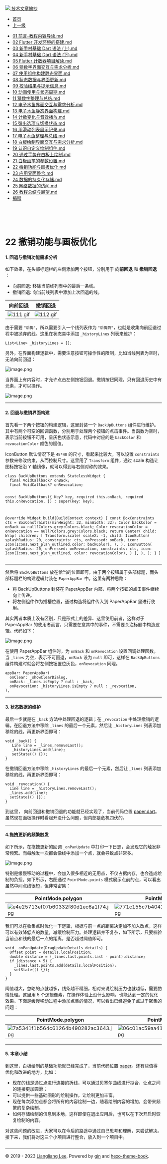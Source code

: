 <!DOCTYPE html>

<html xmlns="http://www.w3.org/1999/xhtml">
<head>
<head>
<meta content="text/html; charset=utf-8" http-equiv="Content-Type"/>
<meta content="width=device-width, initial-scale=1, maximum-scale=1.0, user-scalable=no" name="viewport"/>
<meta content="zh-cn" http-equiv="content-language"/>
<meta content="22 撤销功能与画板优化" name="description"/>
<link href="/static/favicon.png" rel="icon"/>
<title>22 撤销功能与画板优化 </title>
<link href="/static/index.css" rel="stylesheet"/>
<link href="/static/highlight.min.css" rel="stylesheet"/>
<script src="/static/highlight.min.js"></script>
<meta content="Hexo 4.2.0" name="generator"/>

</head>
<body>
<div class="book-container">
<div class="book-sidebar">
<div class="book-brand">
<a href="/">
<img src="/static/favicon.png"/>
<span>技术文章摘抄</span>
</a>
</div>
<div class="book-menu uncollapsible">
<ul class="uncollapsible">
<li><a class="current-tab" href="/">首页</a></li>
<li><a href="../">上一级</a></li>
</ul>
<ul class="uncollapsible">
<li>
<a class="menu-item" href="/%e4%b8%93%e6%a0%8f/Flutter%e5%85%a5%e9%97%a8%e6%95%99%e7%a8%8b/01%20%e5%89%8d%e8%a8%80-%e6%95%99%e7%a8%8b%e5%86%85%e5%ae%b9%e5%af%bc%e8%af%bb.md" id="01 前言-教程内容导读.md">01 前言-教程内容导读.md</a>
</li>
<li>
<a class="menu-item" href="/%e4%b8%93%e6%a0%8f/Flutter%e5%85%a5%e9%97%a8%e6%95%99%e7%a8%8b/02%20Flutter%20%e5%bc%80%e5%8f%91%e7%8e%af%e5%a2%83%e7%9a%84%e6%90%ad%e5%bb%ba.md" id="02 Flutter 开发环境的搭建.md">02 Flutter 开发环境的搭建.md</a>
</li>
<li>
<a class="menu-item" href="/%e4%b8%93%e6%a0%8f/Flutter%e5%85%a5%e9%97%a8%e6%95%99%e7%a8%8b/03%20%e6%96%b0%e6%89%8b%e6%9d%91%e5%9f%ba%e7%a1%80%20Dart%20%e8%af%ad%e6%b3%95%20%28%e4%b8%8a%29.md" id="03 新手村基础 Dart 语法 (上).md">03 新手村基础 Dart 语法 (上).md</a>
</li>
<li>
<a class="menu-item" href="/%e4%b8%93%e6%a0%8f/Flutter%e5%85%a5%e9%97%a8%e6%95%99%e7%a8%8b/04%20%e6%96%b0%e6%89%8b%e6%9d%91%e5%9f%ba%e7%a1%80%20Dart%20%e8%af%ad%e6%b3%95%20%28%e4%b8%8b%29.md" id="04 新手村基础 Dart 语法 (下).md">04 新手村基础 Dart 语法 (下).md</a>
</li>
<li>
<a class="menu-item" href="/%e4%b8%93%e6%a0%8f/Flutter%e5%85%a5%e9%97%a8%e6%95%99%e7%a8%8b/05%20Flutter%20%e8%ae%a1%e6%95%b0%e5%99%a8%e9%a1%b9%e7%9b%ae%e8%a7%a3%e8%af%bb.md" id="05 Flutter 计数器项目解读.md">05 Flutter 计数器项目解读.md</a>
</li>
<li>
<a class="menu-item" href="/%e4%b8%93%e6%a0%8f/Flutter%e5%85%a5%e9%97%a8%e6%95%99%e7%a8%8b/06%20%e7%8c%9c%e6%95%b0%e5%ad%97%e7%95%8c%e9%9d%a2%e4%ba%a4%e4%ba%92%e4%b8%8e%e9%9c%80%e6%b1%82%e5%88%86%e6%9e%90.md" id="06 猜数字界面交互与需求分析.md">06 猜数字界面交互与需求分析.md</a>
</li>
<li>
<a class="menu-item" href="/%e4%b8%93%e6%a0%8f/Flutter%e5%85%a5%e9%97%a8%e6%95%99%e7%a8%8b/07%20%e4%bd%bf%e7%94%a8%e7%bb%84%e4%bb%b6%e6%9e%84%e5%bb%ba%e9%9d%99%e6%80%81%e7%95%8c%e9%9d%a2.md" id="07 使用组件构建静态界面.md">07 使用组件构建静态界面.md</a>
</li>
<li>
<a class="menu-item" href="/%e4%b8%93%e6%a0%8f/Flutter%e5%85%a5%e9%97%a8%e6%95%99%e7%a8%8b/08%20%e7%8a%b6%e6%80%81%e6%95%b0%e6%8d%ae%e4%b8%8e%e7%95%8c%e9%9d%a2%e6%9b%b4%e6%96%b0.md" id="08 状态数据与界面更新.md">08 状态数据与界面更新.md</a>
</li>
<li>
<a class="menu-item" href="/%e4%b8%93%e6%a0%8f/Flutter%e5%85%a5%e9%97%a8%e6%95%99%e7%a8%8b/09%20%e6%a0%a1%e9%aa%8c%e7%bb%93%e6%9e%9c%e4%b8%8e%e6%8f%90%e7%a4%ba%e4%bf%a1%e6%81%af.md" id="09 校验结果与提示信息.md">09 校验结果与提示信息.md</a>
</li>
<li>
<a class="menu-item" href="/%e4%b8%93%e6%a0%8f/Flutter%e5%85%a5%e9%97%a8%e6%95%99%e7%a8%8b/10%20%e5%8a%a8%e7%94%bb%e4%bd%bf%e7%94%a8%e4%b8%8e%e7%8a%b6%e6%80%81%e5%91%a8%e6%9c%9f.md" id="10 动画使用与状态周期.md">10 动画使用与状态周期.md</a>
</li>
<li>
<a class="menu-item" href="/%e4%b8%93%e6%a0%8f/Flutter%e5%85%a5%e9%97%a8%e6%95%99%e7%a8%8b/11%20%e7%8c%9c%e6%95%b0%e5%ad%97%e6%95%b4%e7%90%86%e4%b8%8e%e6%80%bb%e7%bb%93.md" id="11 猜数字整理与总结.md">11 猜数字整理与总结.md</a>
</li>
<li>
<a class="menu-item" href="/%e4%b8%93%e6%a0%8f/Flutter%e5%85%a5%e9%97%a8%e6%95%99%e7%a8%8b/12%20%e7%94%b5%e5%ad%90%e6%9c%a8%e9%b1%bc%e7%95%8c%e9%9d%a2%e4%ba%a4%e4%ba%92%e4%b8%8e%e9%9c%80%e6%b1%82%e5%88%86%e6%9e%90.md" id="12 电子木鱼界面交互与需求分析.md">12 电子木鱼界面交互与需求分析.md</a>
</li>
<li>
<a class="menu-item" href="/%e4%b8%93%e6%a0%8f/Flutter%e5%85%a5%e9%97%a8%e6%95%99%e7%a8%8b/13%20%e7%94%b5%e5%ad%90%e6%9c%a8%e9%b1%bc%e9%9d%99%e6%80%81%e7%95%8c%e9%9d%a2%e6%9e%84%e5%bb%ba.md" id="13 电子木鱼静态界面构建.md">13 电子木鱼静态界面构建.md</a>
</li>
<li>
<a class="menu-item" href="/%e4%b8%93%e6%a0%8f/Flutter%e5%85%a5%e9%97%a8%e6%95%99%e7%a8%8b/14%20%e8%ae%a1%e6%95%b0%e5%8f%98%e5%8c%96%e4%b8%8e%e9%9f%b3%e6%95%88%e6%92%ad%e6%94%be.md" id="14 计数变化与音效播放.md">14 计数变化与音效播放.md</a>
</li>
<li>
<a class="menu-item" href="/%e4%b8%93%e6%a0%8f/Flutter%e5%85%a5%e9%97%a8%e6%95%99%e7%a8%8b/15%20%e5%bc%b9%e5%87%ba%e9%80%89%e9%a1%b9%e4%b8%8e%e5%88%87%e6%8d%a2%e7%8a%b6%e6%80%81.md" id="15 弹出选项与切换状态.md">15 弹出选项与切换状态.md</a>
</li>
<li>
<a class="menu-item" href="/%e4%b8%93%e6%a0%8f/Flutter%e5%85%a5%e9%97%a8%e6%95%99%e7%a8%8b/16%20%e7%94%a8%e6%bb%91%e5%8a%a8%e5%88%97%e8%a1%a8%e5%b1%95%e7%a4%ba%e8%ae%b0%e5%bd%95.md" id="16 用滑动列表展示记录.md">16 用滑动列表展示记录.md</a>
</li>
<li>
<a class="menu-item" href="/%e4%b8%93%e6%a0%8f/Flutter%e5%85%a5%e9%97%a8%e6%95%99%e7%a8%8b/17%20%e7%94%b5%e5%ad%90%e6%9c%a8%e9%b1%bc%e6%95%b4%e7%90%86%e4%b8%8e%e6%80%bb%e7%bb%93.md" id="17 电子木鱼整理与总结.md">17 电子木鱼整理与总结.md</a>
</li>
<li>
<a class="menu-item" href="/%e4%b8%93%e6%a0%8f/Flutter%e5%85%a5%e9%97%a8%e6%95%99%e7%a8%8b/18%20%e7%99%bd%e6%9d%bf%e7%bb%98%e5%88%b6%e7%95%8c%e9%9d%a2%e4%ba%a4%e4%ba%92%e4%b8%8e%e9%9c%80%e6%b1%82%e5%88%86%e6%9e%90.md" id="18 白板绘制界面交互与需求分析.md">18 白板绘制界面交互与需求分析.md</a>
</li>
<li>
<a class="menu-item" href="/%e4%b8%93%e6%a0%8f/Flutter%e5%85%a5%e9%97%a8%e6%95%99%e7%a8%8b/19%20%e8%ae%a4%e8%af%86%e8%87%aa%e5%ae%9a%e4%b9%89%e7%bb%98%e5%88%b6%e7%bb%84%e4%bb%b6.md" id="19 认识自定义绘制组件.md">19 认识自定义绘制组件.md</a>
</li>
<li>
<a class="menu-item" href="/%e4%b8%93%e6%a0%8f/Flutter%e5%85%a5%e9%97%a8%e6%95%99%e7%a8%8b/20%20%e9%80%9a%e8%bf%87%e6%89%8b%e5%8a%bf%e5%9c%a8%e7%99%bd%e6%9d%bf%e4%b8%8a%e7%bb%98%e5%88%b6.md" id="20 通过手势在白板上绘制.md">20 通过手势在白板上绘制.md</a>
</li>
<li>
<a class="menu-item" href="/%e4%b8%93%e6%a0%8f/Flutter%e5%85%a5%e9%97%a8%e6%95%99%e7%a8%8b/21%20%e7%99%bd%e6%9d%bf%e7%94%bb%e7%ac%94%e7%9a%84%e5%8f%82%e6%95%b0%e8%ae%be%e7%bd%ae.md" id="21 白板画笔的参数设置.md">21 白板画笔的参数设置.md</a>
</li>
<li>
<a class="menu-item" href="/%e4%b8%93%e6%a0%8f/Flutter%e5%85%a5%e9%97%a8%e6%95%99%e7%a8%8b/22%20%e6%92%a4%e9%94%80%e5%8a%9f%e8%83%bd%e4%b8%8e%e7%94%bb%e6%9d%bf%e4%bc%98%e5%8c%96.md" id="22 撤销功能与画板优化.md">22 撤销功能与画板优化.md</a>
</li>
<li>
<a class="menu-item" href="/%e4%b8%93%e6%a0%8f/Flutter%e5%85%a5%e9%97%a8%e6%95%99%e7%a8%8b/23%20%e5%ba%94%e7%94%a8%e7%95%8c%e9%9d%a2%e6%95%b4%e5%90%88.md" id="23 应用界面整合.md">23 应用界面整合.md</a>
</li>
<li>
<a class="menu-item" href="/%e4%b8%93%e6%a0%8f/Flutter%e5%85%a5%e9%97%a8%e6%95%99%e7%a8%8b/24%20%e6%95%b0%e6%8d%ae%e7%9a%84%e6%8c%81%e4%b9%85%e5%8c%96%e5%ad%98%e5%82%a8.md" id="24 数据的持久化存储.md">24 数据的持久化存储.md</a>
</li>
<li>
<a class="menu-item" href="/%e4%b8%93%e6%a0%8f/Flutter%e5%85%a5%e9%97%a8%e6%95%99%e7%a8%8b/25%20%e7%bd%91%e7%bb%9c%e6%95%b0%e6%8d%ae%e7%9a%84%e8%ae%bf%e9%97%ae.md" id="25 网络数据的访问.md">25 网络数据的访问.md</a>
</li>
<li>
<a class="menu-item" href="/%e4%b8%93%e6%a0%8f/Flutter%e5%85%a5%e9%97%a8%e6%95%99%e7%a8%8b/26%20%e6%95%99%e7%a8%8b%e6%80%bb%e7%bb%93%e4%b8%8e%e5%b1%95%e6%9c%9b.md" id="26 教程总结与展望.md">26 教程总结与展望.md</a>
</li>
<li><a href="/assets/捐赠.md">捐赠</a></li>
</ul>
</div>
</div>
<div class="sidebar-toggle" onclick="sidebar_toggle()" onmouseleave="remove_inner()" onmouseover="add_inner()">
<div class="sidebar-toggle-inner"></div>
</div>
<div class="off-canvas-content">
<div class="columns">
<div class="column col-12 col-lg-12">
<div class="book-navbar">
<header class="navbar">
<section class="navbar-section">
<a onclick="open_sidebar()">
<i class="icon icon-menu"></i>
</a>
</section>
</header>
</div>
<div class="book-content" style="max-width: 960px; margin: 0 auto;
    overflow-x: auto;
    overflow-y: hidden;">
<div class="book-post">

<p align="center" id="tip"></p>
<h1 class="title" data-id="22 撤销功能与画板优化" id="title">22 撤销功能与画板优化</h1>
<div><h4 id="1-回退与撤销功能需求分析">1. 回退与撤销功能需求分析</h4>
<p>如下效果，在头部标题栏的左侧添加两个按钮，分别用于 <strong>向前回退</strong> 和 <strong>撤销回退</strong> ：</p>
<ul>
<li>向前回退: 移除当前线列表中的最后一条线。</li>
<li>撤销回退: 向当前线列表中添加上次回退的线。</li>
</ul>
<table>
<thead>
<tr>
<th>向前回退</th>
<th>撤销回退</th>
</tr>
</thead>
<tbody>
<tr>
<td><img alt="111.gif" src="assets/839190d6f040431db42ba6ec9a72921f_tplv-k3u1fbpfcp-jj-mark_1890_0_0_0_q75.awebp"/></td>
<td><img alt="112.gif" src="assets/ff3ffee869e44b92a2e6fe8e7ad36f9e_tplv-k3u1fbpfcp-jj-mark_1890_0_0_0_q75.awebp"/></td>
</tr>
</tbody>
</table>
<p>由于需要 <code>"后悔"</code>，所以需要引入一个线列表作为 <code>"后悔药"</code>，也就是收集向前回退过程中被抛弃的线。这里在状态类中添加 <code>_historyLines</code> 列表来维护：</p>
<pre><code class="language-ini">List&lt;Line&gt; _historyLines = [];
</code></pre>
<p>另外，在界面构建逻辑中，需要注意按钮可操作性的限制，比如当线列表为空时，无法向前回退：</p>
<p><img alt="image.png" src="assets/6acc658afde94b1681e0c1d7a10eaa4d_tplv-k3u1fbpfcp-jj-mark_1890_0_0_0_q75-1711002134582.awebp"/></p>
<p>当界面上有内容时，才允许点击左侧按钮回退。撤销按钮同理，只有回退历史中有元素，才可以操作。</p>
<p><img alt="image.png" src="assets/8d84a0a510a841908c3fec2083fce641_tplv-k3u1fbpfcp-jj-mark_1890_0_0_0_q75-1711002134586.awebp"/></p>
<hr/>
<h4 id="2-回退与撤销界面构建">2. 回退与撤销界面构建</h4>
<p>首先看一下两个按钮的构建逻辑，这里封装一个 <code>BackUpButtons</code> 组件进行维护。其中有两个可空的回调函数，分别用于处理两个按钮的点击事件。当函数为空时，表示当前按钮不可用，呈灰色状态示意，代码中对应的是 <code>backColor</code> 和 <code>revocationColor</code> 颜色的赋值。</p>
<p>IconButton 默认情况下是 <code>48*48</code> 的尺寸，看起来比较大，可以设置 <code>constraints</code> 参数来修改约束，从而控制尺寸。这里用了 <code>Transform</code> 组件，通过 scale 构造让图标按钮沿 Y 轴镜像，就可以得到与右侧对称的效果。</p>
<pre><code class="language-dart">class BackUpButtons extends StatelessWidget {
  final VoidCallback? onBack;
  final VoidCallback? onRevocation;

  const BackUpButtons({
    Key? key,
    required this.onBack,
    required this.onRevocation,
  }) : super(key: key);

  @override
  Widget build(BuildContext context) {
    const BoxConstraints cts = BoxConstraints(minHeight: 32, minWidth: 32);
    Color backColor = onBack == null?Colors.grey:Colors.black;
    Color revocationColor = onRevocation == null?Colors.grey:Colors.black;
    return Center(
      child: Wrap(
        children: [
          Transform.scale(
            scaleX: -1,
            child: IconButton(
              splashRadius: 20,
              constraints: cts,
              onPressed: onBack,
              icon: Icon(Icons.next_plan_outlined,color: backColor),
            ),
          ),
          IconButton(
            splashRadius: 20,
            onPressed: onRevocation,
            constraints: cts,
            icon: Icon(Icons.next_plan_outlined, color: revocationColor),
          )
        ],
      ),
    );
  }
}
</code></pre>
<hr/>
<p>然后将 <code>BackUpButtons</code> 放在恰当的位置即可，由于两个按钮属于头部标题，而头部标题栏的构建逻辑封装在 <code>PaperAppBar</code> 中。这里有两种思路：</p>
<ul>
<li>将 BackUpButtons 封装在 PaperAppBar 内部，将两个按钮的点击事件继续向上传递。</li>
<li>将左侧组件作为插槽位置，通过构造将组件传入到 PaperAppBar 里进行使用。</li>
</ul>
<p>其实两者本质上没有区别，只是形式上的差异、这里使用前者，这样对于 PaperAppBar 的使用者而言，只需要在意其中的事件，不需要关注标题中构造逻辑。代码如下：</p>
<p><img alt="image.png" src="assets/64a588364f754c19be9b274606b8c142_tplv-k3u1fbpfcp-jj-mark_1890_0_0_0_q75.awebp"/></p>
<p>在使用 PaperAppBar 组件时，为 <code>onBack</code> 和 <code>onRevocation</code> 设置回调处理函数。当 <code>_lines</code> 为空，表示不可回退，<code>onBack</code> 设为 <code>null</code> 即可，这样在 <code>BackUpButtons</code> 组件构建时就会将左侧按钮置位灰色，<code>onRevocation</code> 同理。</p>
<pre><code class="language-yaml">appBar: PaperAppBar(
  onClear: _showClearDialog,
  onBack: _lines.isEmpty ? null : _back,
  onRevocation: _historyLines.isEmpty ? null : _revocation,
),
</code></pre>
<hr/>
<h4 id="3-状态数据的维护">3. 状态数据的维护</h4>
<p>最后一步就是在 <code>_back</code> 方法中处理回退的逻辑；在 <code>_revocation</code> 中处理撤销的逻辑。在回退方法中移除 <code>_lines</code> 的最后一个元素，然后让 <code>_historyLines</code> 列表添加移除的线，再更新界面即可：</p>
<pre><code class="language-scss">void _back() {
   Line line = _lines.removeLast();
   _historyLines.add(line);
   setState(() {});
}
</code></pre>
<p>在撤销回退方法中移除 <code>_historyLines</code> 的最后一个元素，然后让 <code>_lines</code> 列表添加移除的线，再更新界面即可：</p>
<pre><code class="language-scss">void _revocation() {
  Line line = _historyLines.removeLast();
  _lines.add(line);
  setState(() {});
}
</code></pre>
<p>到这里， 向前回退和撤销回退的功能就已经实现了，当前代码位置 <a href="https://github.com/toly1994328/flutter_first_station/blob/fe6f3d530dc4d84769a18f738c09f9432345ed2b/lib/paper/paper.dart" target="_blank">paper.dart</a>。虽然现在画板操作时看起开没什么问题，但内部是危机四伏的。</p>
<hr/>
<h4 id="4-拖拽更新的频繁触发">4.拖拽更新的频繁触发</h4>
<p>如下所示，在拖拽更新的回调 <code>_onPanUpdate</code> 中打印一下日志，会发现它的触发非常频繁。而每触发一次都会像线中添加一个点，就会导致点非常多。</p>
<p><img alt="image.png" src="assets/d2b92fe3eacc4acfaa11b6d1a0dad7e8_tplv-k3u1fbpfcp-jj-mark_1890_0_0_0_q75.awebp"/></p>
<p>特别是缓慢移动的过程中，会加入很多相近的无用点，不仅占据内存，也会造成绘制的负担。如下所示，右图通过 <code>PointMode.points</code> 模式展示点前的点，可以看出虽然中间点线很短，但非常密集：</p>
<table>
<thead>
<tr>
<th>PointMode.polygon</th>
<th>PointMode.points</th>
</tr>
</thead>
<tbody>
<tr>
<td><img alt="e4e25713ef07b60332f80d1ec6a1f74.jpg" src="assets/9e889976589f42b69c7ccdf6afded727_tplv-k3u1fbpfcp-jj-mark_1890_0_0_0_q75.awebp"/></td>
<td><img alt="771c155c7b4041599aac487e25bf7c8.jpg" src="assets/5d581e0b2c25422e8b7031300a0024aa_tplv-k3u1fbpfcp-jj-mark_1890_0_0_0_q75.awebp"/></td>
</tr>
</tbody>
</table>
<p>我们可以在收集点时优化一下逻辑，根据与前一点的距离决定加不加入改点，这样可以有效降低点的数量，减缓绘制压力。处理逻辑并不复杂，如下所示，只要校验当前点和线的最后一点的距离，是否超过阈值即可。</p>
<pre><code class="language-dart">void _onPanUpdate(DragUpdateDetails details) {
  Offset point = details.localPosition;
  double distance = (_lines.last.points.last - point).distance;
  if (distance &gt; 5) {
    _lines.last.points.add(details.localPosition);
    setState(() {});
  }
}
</code></pre>
<p>阈值越大，忽略的点就越多，线条越不精细，相对来说绘制压力也就越低，需要酌情处理。这里用 5 个逻辑像素，在操作体验上没什么影响，也能达到一定的优化效果。下面是缓慢移动过程中添加点集的情况，可以看出已经避免了点过于密集的问题：</p>
<table>
<thead>
<tr>
<th>PointMode.polygon</th>
<th>PointMode.points</th>
</tr>
</thead>
<tbody>
<tr>
<td><img alt="7a5341f1b564c61264b490282ac3643.jpg" src="assets/a87b8d71b96a4ca58c681b944ce7cead_tplv-k3u1fbpfcp-jj-mark_1890_0_0_0_q75.awebp"/></td>
<td><img alt="06c01ac59aa41dd5b3f84bd6fe8e052.jpg" src="assets/9b92ffd21cc846f7abb87543235db0a1_tplv-k3u1fbpfcp-jj-mark_1890_0_0_0_q75.awebp"/></td>
</tr>
</tbody>
</table>
<hr/>
<h4 id="5-本章小结">5. 本章小结</h4>
<p>到这里，白板绘制的基础功能就已经完成了，当前代码位置 <a href="https://github.com/toly1994328/flutter_first_station/tree/2dbfd4cf34887082c890fac0a2ae280c18e6064a/lib/paper" target="_blank">paper</a>。还有些值得优化和改进的地方，比如：</p>
<ul>
<li>现在的线是通过点进行连接的折线，可以通过贝塞尔曲线进行拟合，让点之间的连接更加圆滑；</li>
<li>可以提供一些基础图形的绘制操作，让绘制更加丰富。</li>
<li>现在每次添加点都会将所有的内容绘制一边，随着绘制内容的增加，会带来频繁的复杂绘制。</li>
<li>如何存储绘制的信息到本地，这样即使在退出应用后，也可以在下次开启时恢复绘制的内容。</li>
</ul>
<p>对这些问题的改进，大家可以在今后的路途中通过自己思考和理解，来尝试解决。接下来，我们将对这三个小项目进行整合，放入到一个项目中。</p>
</div>
</div>
<div>
<div id="prePage" style="float: left">
</div>
<div id="nextPage" style="float: right">
</div>
</div>
</div>
</div>
</div>
<div class="copyright">
<hr>
<p>© 2019 - 2023 <a href="/cdn-cgi/l/email-protection#741818184d4045454443341319151d185a171b19" target="_blank">Liangliang Lee</a>.
                    Powered by <a href="https://github.com/gin-gonic/gin" target="_blank">gin</a> and <a href="https://github.com/kaiiiz/hexo-theme-book" target="_blank">hexo-theme-book</a>.</p>
</hr></div>
</div>
<a class="off-canvas-overlay" onclick="hide_canvas()"></a>
</div>
<script>(function(){function c(){var b=a.contentDocument||a.contentWindow.document;if(b){var d=b.createElement('script');d.innerHTML="window.__CF$cv$params={r:'8f0a89c41b63b453',t:'MTczMzk3MzIwMi4wMDAwMDA='};var a=document.createElement('script');a.nonce='';a.src='/cdn-cgi/challenge-platform/scripts/jsd/main.js';document.getElementsByTagName('head')[0].appendChild(a);";b.getElementsByTagName('head')[0].appendChild(d)}}if(document.body){var a=document.createElement('iframe');a.height=1;a.width=1;a.style.position='absolute';a.style.top=0;a.style.left=0;a.style.border='none';a.style.visibility='hidden';document.body.appendChild(a);if('loading'!==document.readyState)c();else if(window.addEventListener)document.addEventListener('DOMContentLoaded',c);else{var e=document.onreadystatechange||function(){};document.onreadystatechange=function(b){e(b);'loading'!==document.readyState&&(document.onreadystatechange=e,c())}}}})();</script></body>

<script src="/static/index.js"></script>
</head></html>